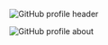 ![GitHub profile header](https://github.com/user-attachments/assets/7f592ecd-6a77-4d3c-bc94-9c8c8200a794)

![GitHub profile about](https://github.com/user-attachments/assets/b69bf86e-c5d4-4b2a-b4fe-6e192dbac4be)
